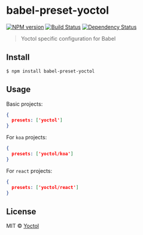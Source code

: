 # babel-preset-yoctol

[![NPM version][npm-image]][npm-url]
[![Build Status][travis-image]][travis-url]
[![Dependency Status][david_img]][david_site]

> Yoctol specific configuration for Babel


## Install

```
$ npm install babel-preset-yoctol
```


## Usage

Basic projects:

```json
{
  presets: ['yoctol']
}
```

For `koa` projects:

```json
{
  presets: ['yoctol/koa']
}
```

For `react` projects:

```json
{
  presets: ['yoctol/react']
}
```

## License

MIT © [Yoctol](https://github.com/Yoctol/babel-preset-yoctol)

[npm-image]: https://badge.fury.io/js/babel-preset-yoctol.svg
[npm-url]: https://npmjs.org/package/babel-preset-yoctol
[travis-image]: https://travis-ci.org/Yoctol/babel-preset-yoctol.svg
[travis-url]: https://travis-ci.org/Yoctol/babel-preset-yoctol
[david_img]: https://david-dm.org/Yoctol/babel-preset-yoctol.svg
[david_site]: https://david-dm.org/Yoctol/babel-preset-yoctol

